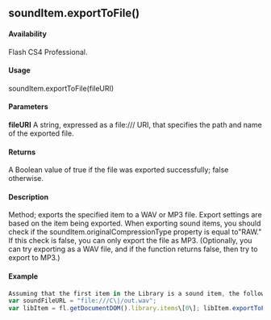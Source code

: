 ## soundItem.exportToFile()

#### Availability

Flash CS4 Professional.

#### Usage

soundItem.exportToFile(fileURI)

#### Parameters

**fileURI** A string, expressed as a file:/// URI, that specifies the path and name of the exported file.

#### Returns

A Boolean value of true if the file was exported successfully; false otherwise.

#### Description

Method; exports the specified item to a WAV or MP3 file. Export settings are based on the item being exported.
When exporting sound items, you should check if the soundItem.originalCompressionType property is equal to"RAW." If this check is false, you can only export the file as MP3. (Optionally, you can try exporting as a WAV file, and if the function returns false, then try to export to MP3.)

#### Example

```javascript
Assuming that the first item in the Library is a sound item, the following code exports it as a WAV file:
var soundFileURL = "file:///C\|/out.wav";
var libItem = fl.getDocumentDOM().library.items\[0\]; libItem.exportToFile(soundFileURL);

```